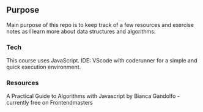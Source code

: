 ## Purpose
Main purpose of this repo is to keep track of a few resources and exercise notes as I learn more about data structures and algorithms.

### Tech
This course uses JavaScript. IDE: VScode with coderunner for a simple and quick execution environment.

### Resources
A Practical Guide to Algorithms with Javascript by Bianca Gandolfo - currently free on Frontendmasters
